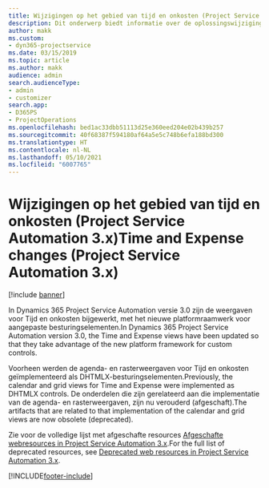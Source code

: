 ```yaml
---
title: Wijzigingen op het gebied van tijd en onkosten (Project Service Automation 3.x)
description: Dit onderwerp biedt informatie over de oplossingswijzigingen voor Tijd en onkosten.
author: makk
ms.custom:
- dyn365-projectservice
ms.date: 03/15/2019
ms.topic: article
ms.author: makk
audience: admin
search.audienceType:
- admin
- customizer
search.app:
- D365PS
- ProjectOperations
ms.openlocfilehash: bed1ac33dbb51113d25e360eed204e02b439b257
ms.sourcegitcommit: 40f68387f594180af64a5e5c748b6efa188bd300
ms.translationtype: HT
ms.contentlocale: nl-NL
ms.lasthandoff: 05/10/2021
ms.locfileid: "6007765"
---
```

# <a name="time-and-expense-changes-project-service-automation-3x"></a><span data-ttu-id="5421b-103">Wijzigingen op het gebied van tijd en onkosten (Project Service Automation 3.x)</span><span class="sxs-lookup"><span data-stu-id="5421b-103">Time and Expense changes (Project Service Automation 3.x)</span></span>

[!include [banner](../../includes/psa-now-project-operations.md)]

<span data-ttu-id="5421b-104">In Dynamics 365 Project Service Automation versie 3.0 zijn de weergaven voor Tijd en onkosten bijgewerkt, met het nieuwe platformraamwerk voor aangepaste besturingselementen.</span><span class="sxs-lookup"><span data-stu-id="5421b-104">In Dynamics 365 Project Service Automation version 3.0, the Time and Expense views have been updated so that they take advantage of the new platform framework for custom controls.</span></span>

<span data-ttu-id="5421b-105">Voorheen werden de agenda- en rasterweergaven voor Tijd en onkosten geïmplementeerd als DHTMLX-besturingselementen.</span><span class="sxs-lookup"><span data-stu-id="5421b-105">Previously, the calendar and grid views for Time and Expense were implemented as DHTMLX controls.</span></span> <span data-ttu-id="5421b-106">De onderdelen die zijn gerelateerd aan die implementatie van de agenda- en rasterweergaven, zijn nu verouderd (afgeschaft).</span><span class="sxs-lookup"><span data-stu-id="5421b-106">The artifacts that are related to that implementation of the calendar and grid views are now obsolete (deprecated).</span></span>

<span data-ttu-id="5421b-107">Zie voor de volledige lijst met afgeschafte resources [Afgeschafte webresources in Project Service Automation 3.x](web-resources-deprecated-v3.x.md).</span><span class="sxs-lookup"><span data-stu-id="5421b-107">For the full list of deprecated resources, see [Deprecated web resources in Project Service Automation 3.x](web-resources-deprecated-v3.x.md).</span></span>


[!INCLUDE[footer-include](../../includes/footer-banner.md)]